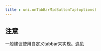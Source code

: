 ```yaml
---
title : uni.onTabBarMidButtonTap(options)
---
```


<!-- ## uni.onTabBarMidButtonTap(options) @ontabbarmidbuttontap -->

<!-- UTSAPIJSON.onTabBarMidButtonTap.name -->

<!-- UTSAPIJSON.onTabBarMidButtonTap.description -->

<!-- UTSAPIJSON.onTabBarMidButtonTap.param -->

<!-- UTSAPIJSON.onTabBarMidButtonTap.returnValue -->

<!-- UTSAPIJSON.onTabBarMidButtonTap.compatibility -->

<!-- UTSAPIJSON.onTabBarMidButtonTap.tutorial -->

<!-- UTSAPIJSON.general_type.name -->

<!-- UTSAPIJSON.general_type.param -->

## 注意
一般建议使用自定义tabbar来实现。[详见](../collocation/pagesjson.md#pages-tabbar)
